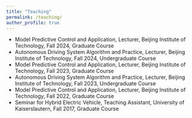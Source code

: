 ```yaml
---
title: "Teaching"
permalink: /teaching/
author_profile: true
---
```


- Model Predictive Control and Application, 
Lecturer, Beijing Institute of Technology, Fall 2024, Graduate Course
-	Autonomous Driving System Algorithm and Practice,
Lecturer, Beijing Institute of Technology, Fall 2024, Undergraduate Course
-	Model Predictive Control and Application,
Lecturer, Beijing Institute of Technology, Fall 2023, Graduate Course
-	Autonomous Driving System Algorithm and Practice,
Lecturer, Beijing Institute of Technology, Fall 2023, Undergraduate Course
-	Model Predictive Control and Application,
Lecturer, Beijing Institute of Technology, Fall 2022, Graduate Course
-	Seminar for Hybrid Electric Vehicle,
Teaching Assistant, University of Kaiserslautern, Fall 2017, Graduate Course

